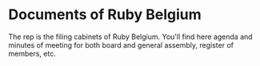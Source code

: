 # Documents of Ruby Belgium

The rep is the filing cabinets of Ruby Belgium. You'll find here agenda and minutes of meeting for both board and general assembly, register of members, etc.
